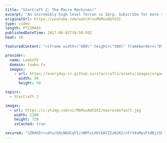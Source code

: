 ```yaml
---
title: "StarCraft 2: The Macro Machines!"
excerpt: "An incredibly high level Terran vs Zerg. Subscribe for more videos: http://lowko.tv/youtube More Starcraft 2 casts: https://goo.gl/NG8qAV  INnoVation vs Leenock in an awesome match of Terran vs Zerg. INnoVation decides to play his favourite style. The macro focused, machine-like Terran control. In the"
originalUrl: https://youtube.com/watch?v=MbMuuAQtO3I
type: video
length: PT22M49S
publishedDateTime: 2017-06-02T10:58:09Z
heat: 50

featuredContent: "<iframe width=\"800\" height=\"500\" frameborder=\"0\" src=\"https://www.youtube.com/embed/MbMuuAQtO3I\" allow=\"accelerometer; autoplay; encrypted-media; gyroscope; picture-in-picture\" allowfullscreen></iframe>"

provider:
  name: LowkoTV
  domain: lowko.tv
  images:
    - url: https://everyday-cc.github.io/starcraft2/assets/images/organizations/lowko.tv-50x50.jpg
      width: 50
      height: 50

topics:
  - StarCraft 2

images:
  - url: https://i.ytimg.com/vi/MbMuuAQtO3I/maxresdefault.jpg
    width: 1280
    height: 720
    isCached: true

secured: "JZR4HI+rcdtu/bOLN6dCqFI/vNMTzLHVikDCZZzWJ62/cFr34xMpiFtdBjiSR3krf6VNgfiE4BXRYuyf51WgyHFxXRGBUXcJMx8L2VJ/r762W0HxbtNWej6OGPipegdJRyK5DusJVcF8HBvWT4zZJADUe40AMr8PaaOD3ntxUMTaaln09JUfRePw5zg3LCrgPiLA0HRpKHqL9U+e+lCL4gKPmljyJ2bZ34E6aDKtcZ3WdnCxI6R7zUiVwyXwlpT4bB+7fJhvP2Oc6AkhwkQnGhH5+ZU6F6IJVBUOW6VoHRtfZE2W4YF17NytKz3C1zl62wA62EbKQUuN07v5rXiZsCdPte+2eJMIQz6FrNI7nT4dQQ+7cgZJ86j6eQ2uFiAIGSz1p+VrxL+hhEscx3Ev5ewHpbTQ8+BtlC3sJilf2K0=;yD5Gj8hFMVVGjKSziCj1DQ=="
---
```


